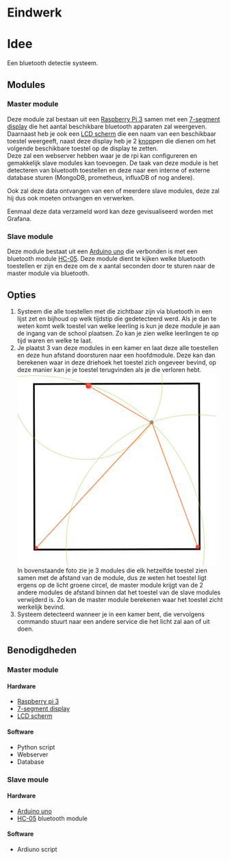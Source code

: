 # Eindwerk

# Idee

Een bluetooth detectie systeem.

## Modules

### Master module

Deze module zal bestaan uit een [Raspberry Pi 3] samen met een [7-segment display] die het aantal beschikbare bluetooth apparaten zal weergeven. Daarnaast heb je ook een [LCD scherm] die een naam van een beschikbaar toestel weergeeft, naast deze display heb je 2 [knop]pen die dienen om het volgende beschikbare toestel op de display te zetten.<br>
Deze zal een webserver hebben waar je de rpi kan configureren en gemakkelijk slave modules kan toevoegen. De taak van deze module is het detecteren van bluetooth toestellen en deze naar een interne of externe database sturen (MongoDB, prometheus, influxDB of nog andere).

Ook zal deze data ontvangen van een of meerdere slave modules, deze zal hij dus ook moeten ontvangen en verwerken.

Eenmaal deze data verzameld word kan deze gevisualiseerd worden met Grafana.

### Slave module

Deze module bestaat uit een [Arduino uno] die verbonden is met een bluetooth module [HC-05]. Deze module dient te kijken welke bluetooth toestellen er zijn en deze om de x aantal seconden door te sturen naar de master module via bluetooth.

## Opties

1. Systeem die alle toestellen met die zichtbaar zijn via bluetooth in een lijst zet en bijhoud op welk tijdstip die gedetecteerd werd. Als je dan te weten komt welk toestel van welke leerling is kun je deze module je aan de ingang van de school plaatsen. Zo kan je zien welke leerlingen te op tijd waren en welke te laat.
2. Je plaatst 3 van deze modules in een kamer en laat deze alle toestellen en deze hun afstand doorsturen naar een hoofdmodule. Deze kan dan berekenen waar in deze driehoek het toestel zich ongeveer bevind, op deze manier kan je je toestel terugvinden als je die verloren hebt.<br>
![Toestel localiseren](consept/Device_Localiseren.png)<br>
In bovenstaande foto zie je 3 modules die elk hetzelfde toestel zien samen met de afstand van de module, dus ze weten het toestel ligt ergens op de licht groene circel, de master module krijgt van de 2 andere modules de afstand binnen dat het toestel van de slave modules verwijderd is. Zo kan de master module berekenen waar het toestel zicht werkelijk bevind.
3. Systeem detecteerd wanneer je in een kamer bent, die vervolgens commando stuurt naar een andere service die het licht zal aan of uit doen.

## Benodigdheden

### Master module

#### Hardware

-  [Raspberry pi 3]
-  [7-segment display]
-  [LCD scherm]

#### Software

-  Python script
-  Webserver
-  Database

### Slave moule

#### Hardware

-  [Arduino uno]
-  [HC-05] bluetooth module

#### Software

-  Ardiuno script

[//]: # "These are reference links used in the body of this note and get stripped out when the markdown processor does its job. There is no need to format nicely because it shouldn't be seen. Thanks SO - http://stackoverflow.com/questions/4823468/store-comments-in-markdown-syntax"

<!-- Raspberry pi -->

[raspberry pi 3]: https://www.google.com/search?q=raspberry+pi+3+&rlz=1C1QPHC_nlBE970BE970&ei=SBc_Y4OKK9D0kgWjuZ_wBg&ved=0ahUKEwiDzqSIl8z6AhVQuqQKHaPcB24Q4dUDCA4&uact=5&oq=raspberry+pi+3+&gs_lcp=Cgdnd3Mtd2l6EAMyBAgAEEMyBQgAEIAEMgUIABCABDIFCAAQgAQyBQgAEIAEMgUIABCABDIFCAAQgAQyBQgAEIAEMgUIABCABDIFCAAQgAQ6CggAEEcQ1gQQsAM6BggAEB4QBzoHCAAQsQMQQzoLCAAQgAQQsQMQgwFKBAhBGABKBAhGGABQ6hlYwS5gpjtoBXABeACAAbUBiAHhA5IBAzIuMpgBAKABAaABArABAMgBCMABAQ&sclient=gws-wiz&safe=active&ssui=on

<!-- Arduino -->

[arduino uno]: https://www.google.com/search?q=arduino+uno&rlz=1C1QPHC_nlBE970BE970&ei=Qx0_Y8LjMI_3kgWR7qTwDw&oq=ardui&gs_lcp=Cgdnd3Mtd2l6EAMYATIKCAAQsQMQgwEQQzIKCAAQsQMQgwEQQzIECAAQQzIECAAQQzIECAAQQzIECAAQQzIECAAQQzIKCAAQsQMQgwEQQzIECAAQQzIECAAQQzoKCAAQRxDWBBCwAzoHCAAQsAMQQzoQCC4QsQMQgwEQxwEQ0QMQQzoRCC4QgAQQsQMQgwEQxwEQ0QM6EQguEIAEELEDEMcBENEDENQCOg4ILhCABBCxAxDHARDRAzoOCC4QgAQQsQMQgwEQ1AI6CAgAEIAEELEDSgQIQRgASgQIRhgAUKoJWPwNYPMeaANwAXgAgAFziAGQBJIBAzEuNJgBAKABAcgBCsABAQ&sclient=gws-wiz&safe=active&ssui=on

<!-- Bluetooth module -->

[hc-05]: https://www.google.com/search?q=arduino+bluetooth+module+hc-05&rlz=1C1QPHC_nlBE970BE970&ei=eh0_Y8SkK8TpsAfz-6SYCA&oq=arduino+bluetooth+module.&gs_lcp=Cgdnd3Mtd2l6EAEYATIGCAAQHhAWMgYIABAeEBYyBggAEB4QFjIGCAAQHhAWMgYIABAeEBYyBggAEB4QFjIGCAAQHhAWMgYIABAeEBYyBggAEB4QFjIGCAAQHhAWOgoIABBHENYEELADOgcIABCwAxBDOgoIABCxAxCDARBDOgQIABBDOgUIABCABDoLCAAQgAQQsQMQgwFKBAhBGABKBAhGGABQ4gdYiiNg-zVoAXABeACAAXKIAd8DkgEDMy4ymAEAoAEByAEKwAEB&sclient=gws-wiz&safe=active&ssui=on

<!-- 7-segment display -->

[7-segment display]: https://www.google.com/search?q=7-segment+display&rlz=1C1QPHC_nlBE970BE970&oq=7-segme&aqs=chrome.1.69i57j0i512l9.2724j0j7&sourceid=chrome&ie=UTF-8&safe=active&ssui=on

<!-- LCD scherm -->

[lcd scherm]: https://www.google.com/search?q=LCD+scherm&rlz=1C1QPHC_nlBE970BE970&oq=LCD+scherm&aqs=chrome..69i57j0i512l9.3309j0j7&sourceid=chrome&ie=UTF-8&safe=active&ssui=on

 <!-- Button -->

[knop]: https://www.google.com/search?q=knop+arduino&rlz=1C1QPHC_nlBE970BE970&ei=kjRAY4LfNOiU9u8Pm4SF8A8&ved=0ahUKEwiC8NeRp876AhVoiv0HHRtCAf4Q4dUDCA4&uact=5&oq=knop+arduino&gs_lcp=Cgdnd3Mtd2l6EAMyBQgAEIAEMgYIABAeEBY6CggAEEcQ1gQQsAM6BwgAELADEEM6DQgAEOQCENYEELADGAE6EgguEMcBENEDEMgDELADEEMYAjoECAAQQzoICAAQsQMQgwE6CwguEIAEELEDENQCOgsIABCABBCxAxCDAToICAAQgAQQsQM6DgguEIAEEMcBEK8BENQCOgUILhCABDoLCAAQgAQQsQMQyQM6CwguEIAEEMcBEK8BOggIABAeEA8QFjoICAAQHhAWEApKBAhBGABKBAhGGAFQZVjvlg1ghZkNaAdwAXgBgAHJAYgBpg2SAQYxMS41LjGYAQCgAQHIARHAAQHaAQYIARABGAnaAQYIAhABGAg&sclient=gws-wiz&safe=active&ssui=on

